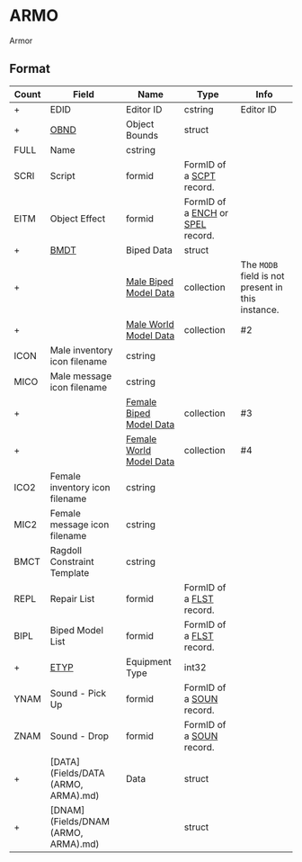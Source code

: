 ARMO
====

Armor

## Format

Count | Field | Name | Type | Info
------|-------|------|------|-----
+ | EDID | Editor ID | cstring | Editor ID
+ | [OBND](Fields/OBND.md) | Object Bounds | struct |
 | FULL | Name | cstring |
 | SCRI | Script | formid | FormID of a [SCPT](SCPT.md) record.
 | EITM | Object Effect | formid | FormID of a [ENCH](ENCH.md) or [SPEL](SPEL.md) record.
+ | [BMDT](Fields/BMDT.md) | Biped Data | struct |
+ | | [Male Biped Model Data](Fields/Model.md) | collection | The `MODB` field is not present in this instance.
+ | | [Male World Model Data](Fields/Model.md) | collection | #2
 | ICON | Male inventory icon filename | cstring |
 | MICO | Male message icon filename | cstring |
+ | | [Female Biped Model Data](Fields/Model.md) | collection | #3
+ | | [Female World Model Data](Fields/Model.md) | collection | #4
 | ICO2 | Female inventory icon filename | cstring |
 | MIC2 | Female message icon filename | cstring |
 | BMCT | Ragdoll Constraint Template | cstring |
 | REPL | Repair List | formid | FormID of a [FLST](FLST.md) record.
 | BIPL | Biped Model List | formid | FormID of a [FLST](FLST.md) record.
+ | [ETYP](Fields/ETYP.md) | Equipment Type | int32 |
 | YNAM | Sound - Pick Up | formid | FormID of a [SOUN](SOUN.md) record.
 | ZNAM | Sound - Drop | formid | FormID of a [SOUN](SOUN.md) record.
+ | [DATA](Fields/DATA (ARMO, ARMA).md) | Data | struct |
+ | [DNAM](Fields/DNAM (ARMO, ARMA).md) | | struct |
